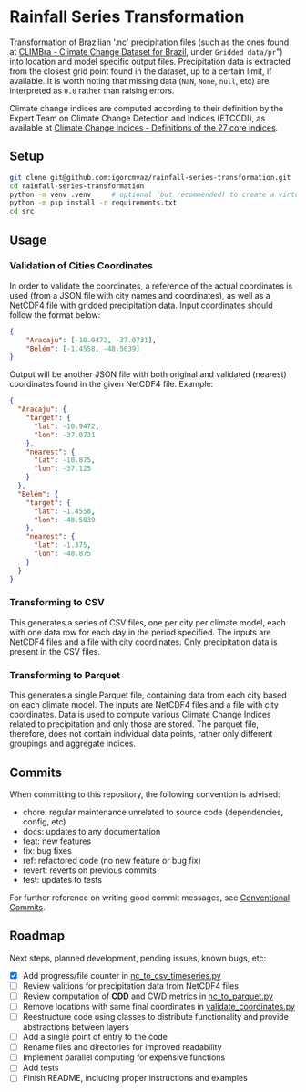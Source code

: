 # Rainfall Series Transformation

Transformation of Brazilian '.nc' precipitation files (such as the ones found at [CLIMBra - Climate Change Dataset for Brazil](https://www.scidb.cn/en/detail?dataSetId=609b7ff93f0d4d1a9ba6eb709027c6ad), under `Gridded data/pr`") into location and model specific output files. Precipitation data is extracted from the closest grid point found in the dataset, up to a certain limit, if available. It is worth noting that missing data (`NaN`, `None`, `null`, etc) are interpreted as `0.0` rather than raising errors.

Climate change indices are computed according to their definition by the Expert Team on Climate Change Detection and Indices (ETCCDI), as available at [Climate Change Indices - Definitions of the 27 core indices](https://etccdi.pacificclimate.org/list_27_indices.shtml).

## Setup

```bash
git clone git@github.com:igorcmvaz/rainfall-series-transformation.git
cd rainfall-series-transformation
python -m venv .venv     # optional (but recommended) to create a virtual environment
python -m pip install -r requirements.txt
cd src
```

## Usage

### Validation of Cities Coordinates

In order to validate the coordinates, a reference of the actual coordinates is used (from a JSON file with city names and coordinates), as well as a NetCDF4 file with gridded precipitation data. Input coordinates should follow the format below:

```json
{
    "Aracaju": [-10.9472, -37.0731],
    "Belém": [-1.4558, -48.5039]
}
```

Output will be another JSON file with both original and validated (nearest) coordinates found in the given NetCDF4 file. Example:

```json
{
  "Aracaju": {
    "target": {
      "lat": -10.9472,
      "lon": -37.0731
    },
    "nearest": {
      "lat": -10.875,
      "lon": -37.125
    }
  },
  "Belém": {
    "target": {
      "lat": -1.4558,
      "lon": -48.5039
    },
    "nearest": {
      "lat": -1.375,
      "lon": -48.875
    }
  }
}
```

### Transforming to CSV
<!-- # TODO: improve instructions -->
This generates a series of CSV files, one per city per climate model, each with one data row for each day in the period specified. The inputs are NetCDF4 files and a file with city coordinates. Only precipitation data is present in the CSV files.

### Transforming to Parquet
<!-- # TODO: improve instructions -->
This generates a single Parquet file, containing data from each city based on each climate model. The inputs are NetCDF4 files and a file with city coordinates. Data is used to compute various Climate Change Indices related to precipitation and only those are stored. The parquet file, therefore, does not contain individual data points, rather only different groupings and aggregate indices.

## Commits

When committing to this repository, the following convention is advised:

* chore: regular maintenance unrelated to source code (dependencies, config, etc)
* docs: updates to any documentation
* feat: new features
* fix: bug fixes
* ref: refactored code (no new feature or bug fix)
* revert: reverts on previous commits
* test: updates to tests

For further reference on writing good commit messages, see [Conventional Commits](https://www.conventionalcommits.org).

## Roadmap

Next steps, planned development, pending issues, known bugs, etc:

* [x] Add progress/file counter in [nc_to_csv_timeseries.py](/src/nc_to_csv_timeseries.py)
* [ ] Review valitions for precipitation data from NetCDF4 files
* [ ] Review computation of **CDD** and CWD metrics in [nc_to_parquet.py](/src/nc_to_parquet.py)
* [ ] Remove locations with same final coordinates in [validate_coordinates.py](/src/validate_coordinates.py)
* [ ] Reestructure code using classes to distribute functionality and provide abstractions between layers
* [ ] Add a single point of entry to the code
* [ ] Rename files and directories for improved readability
* [ ] Implement parallel computing for expensive functions
* [ ] Add tests
* [ ] Finish README, including proper instructions and examples
